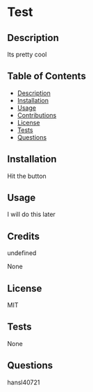 # Test

  

  ## Description

  Its pretty cool

  ## Table of Contents

  - [Description](#description)
  - [Installation](#installation)
  - [Usage](#usage)
  - [Contributions](#credits)
  - [License](#license)
  - [Tests](#tests)
  - [Questions](#questions)
  

  ## Installation 

  Hit the button

  ## Usage

  I will do this later

  ## Credits 

  undefined

  None

  ## License

  MIT
  

  ## Tests

  None

  ## Questions

  

  hansl40721
